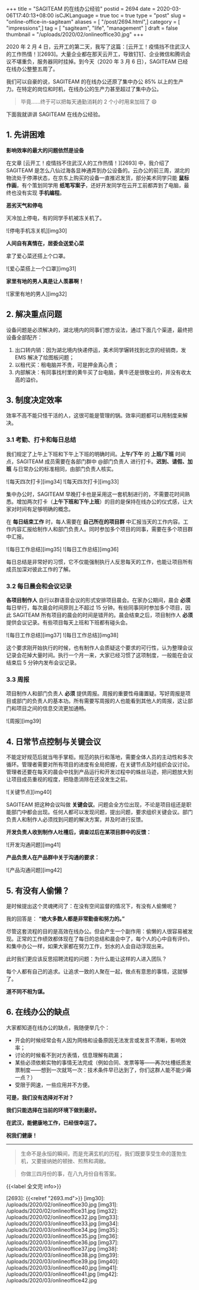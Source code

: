 +++
title = "SAGITEAM 的在线办公经验"
postid = 2694
date = 2020-03-06T17:40:13+08:00
isCJKLanguage = true
toc = true
type = "post"
slug = "online-office-in-sagiteam"
aliases = [ "/post/2694.html",]
category = [ "impressions",]
tag = [ "sagiteam", "life", "management" ]
draft = false
thumbnail = "/uploads/2020/02/onlineoffice30.jpg"
+++

2020 年 2 月 4 日，云开工的第二天，我写了这篇：[云开工！疫情挡不住武汉人的工作热情！][2693]。大量企业都在那天云开工，导致钉钉、企业微信和腾讯会议不堪重负，服务器同时挂掉。到今天（2020 年 3 月 6 日），SAGITEAM 已经在线办公整整五周了。

我们可以自豪的说，SAGITEAM 的在线办公还原了集中办公 85% 以上的生产力。在特定的岗位和时机，在线办公的生产力甚至超过了集中办公。

> 毕竟……终于可以把每天通勤消耗的 2 个小时用来加班了 😄

下面我就讲讲 SAGITEAM 在线办公经验。 <!--more-->

## 1. 先讲困难

**影响效率的最大的问题依然是设备**

在文章 [云开工！疫情挡不住武汉人的工作热情！][2693] 中，我介绍了 SAGITEAM 是怎么八仙过海各显神通弄到办公设备的。云办公的前三周，湖北的物流处于停滞状态，在京东上购买的设备一直推迟发货，部分美术同学只能 **鼠标作画**，有个策划同学用 **纸笔写案子**，还好开发同学在云开工前都弄到了电脑，最终也没有实现 **手机编程**。

**恶劣天气和停电**

天冷加上停电，有的同学手机被冻关机了。

![停电手机冻关机][img30]

**人间自有真情在，居委会送爱心菜**

拿了爱心菜还搭上个口罩。

![爱心菜搭上一个口罩][img31]

**家里有地的男人真是让人羡慕啊！**

![家里有地的男人][img32]

## 2. 解决重点问题

设备问题是必须解决的，湖北境内的同事们想方设法，通过下面几个渠道，最终把设备全部配齐：

1. 出口转内销：因为湖北境内快递停运，美术同学辗转找到北京的经销商，发 EMS 解决了绘图板问题；
2. 以租代买：租电脑并不贵，可是押金真心贵；
3. 内部解决：有同事找村里的黄牛买了台电脑，黄牛还是很敬业的，并没有收太高的溢价。

## 3. 制度决定效率

效率不高不能只怪干活的人，这很可能是管理的锅。效率问题都可以用制度来解决。

### 3.1 考勤、打卡和每日总结

我们规定了上午上下班和下午上下班的明确时间。**上午/下午** 的 **上班/下班** 时间点，SAGITEAM 成员需要在各部门群中 @部门负责人 进行打卡。**迟到、请假、加班** 与日常办公的标准相同，由部门负责人核实。

![每天四次打卡][img34]
![每天四次打卡][img33]

集中办公时，SAGITEAM 早晚打卡也是采用这一套机制进行的，不需要花时间熟悉。增加两次打卡（**上午下班和下午上班**）的目的是保持在线办公的仪式感，让大家对时间有足够明确的概念。

在 **每日结束工作** 时，每人需要在 **自己所在的项目群** 中汇报当天的工作内容。工作内容汇报给制作人和部门负责人。同时参加多个项目的同事，需要在多个项目群中汇报。

![每日工作总结][img35]
![每日工作总结][img36]

每日总结是非常好的习惯，它不仅能强制执行人反思每天的工作，也能让项目所有成员加深对彼此工作的了解。

### 3.2 每日晨会和会议记录

**各项目制作人** 自行以群语音会议的形式安排项目晨会。在家办公期间，晨会 **必须** 每日举行，每次晨会时间原则上不超过 15 分钟。有些同事同时参加多个项目，因此 SAGITEAM 所有项目的晨会的时间是错开的。晨会结束之后，项目制作人 **必须** 提供会议记录。有些项目每天上班和下班都有碰头会。

![每日工作总结][img37]
![每日工作总结][img38]

这个要求刚开始执行的时候，也有制作人会质疑这个要求的可行性，认为整理会议记录会花掉大量时间。执行一个月一来，大家已经习惯了这项制度，一般能在会议结束后 5 分钟内发布会议记录。

### 3.3 周报

项目制作人和部门负责人 **必须** 提供周报。周报的重要性毋庸置疑。写好周报是项目或部门的负责人的基本功。所有需要写周报的人也能看到其他人的周报，这让部门和项目之间的信息交流更加通畅。

![周报][img39]

## 4. 日常节点控制与关键会议

不能定好规范后就当甩手掌柜。规范的执行和落地，需要全体人员的主动性和多次循环。管理者需要对所有项目的进度有全局把握，在关键节点及时组织会议讨论。管理者还要在每天的晨会中找到产品运行和开发过程中的蛛丝马迹，把问题放大到让项目成员重视的程度，把隐患消除在还没发生之前。

![关键节点][img40]

SAGITEAM 把这种会议叫做 **关键会议**。问题会全方位出现，不论是项目组还是职能部门中都会出现。任何人都可以发现问题，提出问题，要求组织关键会议。部门负责人和制作人必须找到问题的解决方案，并及时进行反馈。

**开发负责人收到制作人吐槽后，调查过后在某项目群中的反馈：**

![开发沟通问题][img41]

**产品负责人在产品群中关于沟通的要求：**

![产品沟通问题][img42]

## 5. 有没有人偷懒？

是时候提出这个灵魂拷问了：在没有空间监督的情况下，有没有人偷懒呢？

我的回答是： **“绝大多数人都是非常勤奋和努力的。”**

尽管这套流程的目的是高效在线办公。但会产生一个副作用：偷懒的人很容易被发现。正常的工作绩效都体现在了每日的总结和晨会中了，每个人的心中自有评价。和集中办公一样，如果大家都在努力工作，划水的人会自动浮现出来。

此时我们更应该反思招聘流程的问题：为什么能让这样的人进入团队？

每个人都有自己的追求。让追求一致的人聚在一起，做点有意思的事情，这就够了。

**道不同不相为谋。**

## 6. 在线办公的缺点

大家都知道在线办公的缺点，我随便举几个：

- 开会的时候经常会有人因为网络和设备原因无法发言或发言不清晰，影响效率；
- 讨论的时候看不到对方表情，信息理解有疏漏；
- 某些必须依赖实物的事情无法完成（例如合同、发票等等——再次吐槽纸质发票制度——想到一次就骂一次：技术条件早已达到了，你们这群人能不能少薅一点？）
- 受限于网速，一些应用并不方便。

**可是，我们没有选择对不对？**

**我们只能选择在当前的环境下做到最好。**

**在武汉，能健康地工作，已经很幸运了。**

**祝我们健康！**

----


> 生命不是永恒的瞬间，而是充满玄机的历程，我们既要享受生命的蓬勃生机，又要接纳她的顿挫、煎熬和凋敝。

> 你做三四月份的事，在八九月份自有答案。

{{<label 全文完 info>}}

[2693]: {{<relref "2693.md">}}
[img30]: /uploads/2020/02/onlineoffice30.jpg
[img31]: /uploads/2020/02/onlineoffice31.jpg
[img32]: /uploads/2020/02/onlineoffice32.jpg
[img33]: /uploads/2020/03/onlineoffice33.jpg
[img34]: /uploads/2020/03/onlineoffice34.jpg
[img35]: /uploads/2020/03/onlineoffice35.jpg
[img36]: /uploads/2020/03/onlineoffice36.jpg
[img37]: /uploads/2020/03/onlineoffice37.jpg
[img38]: /uploads/2020/03/onlineoffice38.jpg
[img39]: /uploads/2020/03/onlineoffice39.jpg
[img40]: /uploads/2020/03/onlineoffice40.jpg
[img41]: /uploads/2020/03/onlineoffice41.jpg
[img42]: /uploads/2020/03/onlineoffice42.jpg
